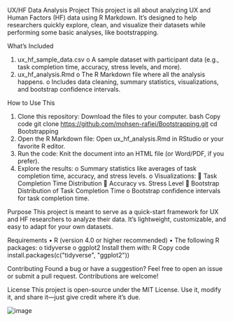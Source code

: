 UX/HF Data Analysis Project
This project is all about analyzing UX and Human Factors (HF) data using R Markdown. It’s designed to help researchers quickly explore, clean, and visualize their datasets while performing some basic analyses, like bootstrapping.
 
What’s Included
1.	ux_hf_sample_data.csv
o	A sample dataset with participant data (e.g., task completion time, accuracy, stress levels, and more).
2.	ux_hf_analysis.Rmd
o	The R Markdown file where all the analysis happens.
o	Includes data cleaning, summary statistics, visualizations, and bootstrap confidence intervals.
 
How to Use This
1.	Clone this repository:
Download the files to your computer.
bash
Copy code
git clone https://github.com/mohsen-rafiei/Bootstrapping.git
cd Bootstrapping
2.	Open the R Markdown file:
Open ux_hf_analysis.Rmd in RStudio or your favorite R editor.
3.	Run the code:
Knit the document into an HTML file (or Word/PDF, if you prefer).
4.	Explore the results:
o	Summary statistics like averages of task completion time, accuracy, and stress levels.
o	Visualizations:
	Task Completion Time Distribution
	Accuracy vs. Stress Level
	Bootstrap Distribution of Task Completion Time
o	Bootstrap confidence intervals for task completion time.
 
Purpose
This project is meant to serve as a quick-start framework for UX and HF researchers to analyze their data. It’s lightweight, customizable, and easy to adapt for your own datasets.
 
Requirements
•	R (version 4.0 or higher recommended)
•	The following R packages:
o	tidyverse
o	ggplot2
Install them with:
R
Copy code
install.packages(c("tidyverse", "ggplot2"))
 
Contributing
Found a bug or have a suggestion? Feel free to open an issue or submit a pull request. Contributions are welcome!
 
License
This project is open-source under the MIT License. Use it, modify it, and share it—just give credit where it’s due.

![image](https://github.com/user-attachments/assets/df36a658-efc9-470c-9d39-17276f88ab10)

